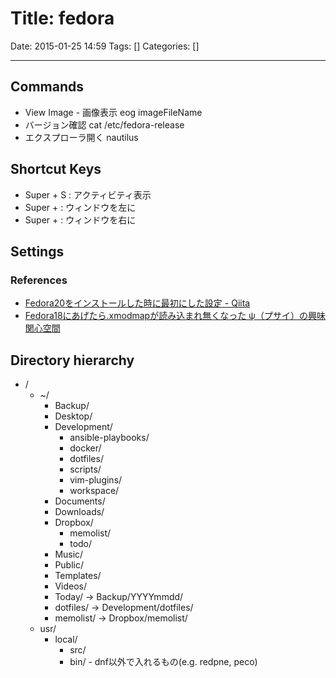 # Title: fedora

Date: 2015-01-25 14:59
Tags: []
Categories: []

---

## Commands

* View Image - 画像表示
		eog imageFileName
* バージョン確認
		cat /etc/fedora-release
* エクスプローラ開く
		nautilus

## Shortcut Keys

* Super + S       : アクティビティ表示
* Super + <Left>  : ウィンドウを左に
* Super + <Right> : ウィンドウを右に

## Settings

### References

* [Fedora20をインストールした時に最初にした設定 - Qiita](http://qiita.com/arai-wa/items/61b78796c133d0afca10)
* [Fedora18にあげたら.xmodmapが読み込まれ無くなった ψ（プサイ）の興味関心空間](http://ledyba.org/2013/03/31143117.php)

## Directory hierarchy

* /
	* ~/
		* Backup/
		* Desktop/
		* Development/
			* ansible-playbooks/
			* docker/
			* dotfiles/
			* scripts/
			* vim-plugins/
			* workspace/
		* Documents/
		* Downloads/
		* Dropbox/
			* memolist/
			* todo/
		* Music/
		* Public/
		* Templates/
		* Videos/
		* Today/ -> Backup/YYYYmmdd/
		* dotfiles/ -> Development/dotfiles/
		* memolist/ -> Dropbox/memolist/
	* usr/
		* local/
			* src/
			* bin/ - dnf以外で入れるもの(e.g. redpne, peco)

